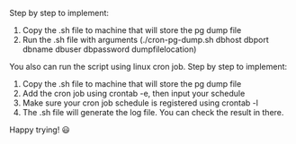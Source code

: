 Step by step to implement:
1. Copy the .sh file to machine that will store the pg dump file
2. Run the .sh file with arguments (./cron-pg-dump.sh dbhost dbport dbname dbuser dbpassword dumpfilelocation)

You also can run the script using linux cron job. Step by step to implement:
1. Copy the .sh file to machine that will store the pg dump file
2. Add the cron job using crontab -e, then input your schedule
3. Make sure your cron job schedule is registered using crontab -l
4. The .sh file will generate the log file. You can check the result in there.

Happy trying! 😃
